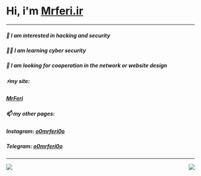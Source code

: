 # Hi, i'm [Mrferi.ir](https://mrferi.ir)
---
##### 🔰 I am interested in **hacking** and **security** 
##### 🧑‍💻 I am learning **cyber security** 
##### 💞️ I am looking for cooperation in the network or website design 
##### ⚡my site:
#####   [MrFeri](https://mrferi.ir)
##### 📫 my other pages:
#####   **Instagram:** [o0mrferi0o](https://instagram.com/https.mrferi)
#####   **Telegram:** [o0mrferi0o](https://t.me/httpsMrferi) 

---
<a align="left" href="https://github.com/httpsMrferi">
  <img align="left" src="https://github-readme-stats.vercel.app/api?username=httpsMrferi&hide=contribs&theme=dark" />
</a>

<a align="center" href="https://github.com/httpsMrferi">
  <img align="right" src="https://github-readme-stats.vercel.app/api/top-langs/?username=httpsMrferi&layout=compact&theme=dark" />
</a>
